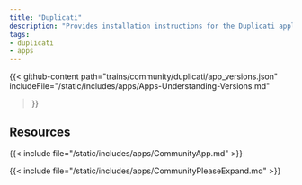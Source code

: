 ```yaml
---
title: "Duplicati"
description: "Provides installation instructions for the Duplicati application in TrueNAS."
tags:
- duplicati
- apps
---
```


{{< github-content 
    path="trains/community/duplicati/app_versions.json"
	includeFile="/static/includes/apps/Apps-Understanding-Versions.md"
>}}

## Resources

{{< include file="/static/includes/apps/CommunityApp.md" >}}

{{< include file="/static/includes/apps/CommunityPleaseExpand.md" >}}

<!--
<div class="docs-sections">

{{< doc-card title="<appname> Deployments" link="/resources/"
descr="How to deploy and configure the <appname> app." >}}

</div>
-->
